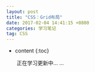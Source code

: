 ```yaml
---
layout: post
title: "CSS：Grid布局"
date: 2017-02-04 14:41:15 +0800
categories: 学习笔记
tag: CSS
---
```


* content
{:toc}

　　正在学习更新中... ...
<!-- more -->